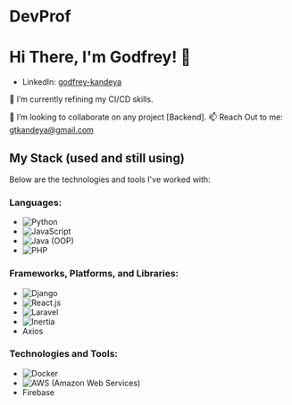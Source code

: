 # DevProf
# Hi There, I'm Godfrey! 👋

- LinkedIn: [godfrey-kandeya](https://www.linkedin.com/in/godfrey-kandeya-2a3b47242/)


🌱 I’m currently refining my CI/CD skills.

👯 I’m looking to collaborate on any project [Backend].
📫 Reach Out to me: gtkandeya@gmail.com

## My Stack (used and still using)

Below are the technologies and tools I've worked with:

### Languages:
- ![Python](logos/python.png)
- ![JavaScript](logos/java-script.png)
- ![Java (OOP)](logos/java.png)
- ![PHP](logos/php.png)


### Frameworks, Platforms, and Libraries:
- ![Django](logos/django.png)
- ![React.js](logos/physics.png)
- ![Laravel](logos/php.png)
- ![Inertia](logos/pendulum.png)
- Axios

### Technologies and Tools:
- ![Docker](logos/docker.png)
- ![AWS (Amazon Web Services)](logos/social.png)
- Firebase